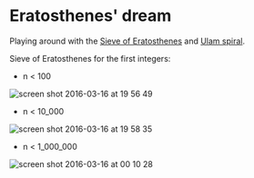 # Eratosthenes' dream

Playing around with the [Sieve of Eratosthenes](https://en.wikipedia.org/wiki/Sieve_of_Eratosthenes) and [Ulam spiral](https://en.wikipedia.org/wiki/Ulam_spiral).

Sieve of Eratosthenes for the first integers:

- n < 100

![screen shot 2016-03-16 at 19 56 49](https://cloud.githubusercontent.com/assets/1086288/13826886/a817549e-ebb1-11e5-83ab-29bceea43820.png)

- n < 10_000

![screen shot 2016-03-16 at 19 58 35](https://cloud.githubusercontent.com/assets/1086288/13826889/a996299e-ebb1-11e5-93a2-293f2fdc857d.png)

- n < 1_000_000

![screen shot 2016-03-16 at 00 10 28](https://cloud.githubusercontent.com/assets/1086288/13798209/d21b84aa-eb0b-11e5-9685-ea86a60e8dc3.png)
